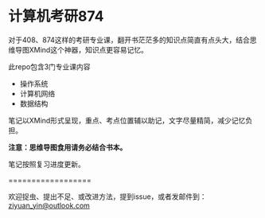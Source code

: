 # 计算机考研874

对于408、874这样的考研专业课，翻开书茫茫多的知识点简直有点头大，结合思维导图XMind这个神器，知识点更容易记忆。

此repo包含3门专业课内容

- 操作系统
- 计算机网络
- 数据结构

笔记以XMind形式呈现，重点、考点位置辅以助记，文字尽量精简，减少记忆负担。

**注意：思维导图食用请务必结合书本。**

笔记按照复习进度更新。


==================

欢迎捉虫、提出不足、或改进方法，提到issue，或者发邮件到：ziyuan_yin@outlook.com